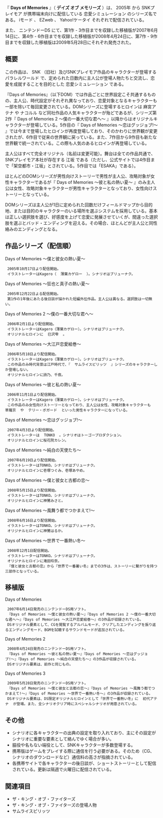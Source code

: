 『 **Days of Memories** 』（ **デイズ オブ メモリーズ** ）は、  2005年  から  SNKプレイモア
が携帯端末向けに配信している  恋愛シミュレーション  のシリーズ名である。  iモード  、  EZweb  、  Yahoo!ケータイ
それぞれで配信されている。

また、  ニンテンドーDS  にて、第1作 - 3作目までを収録した移植版が2007年6月14日に、第4作 -
6作目までを収録した移植版が2008年4月24日に、第7作 - 9作目までを収録した移植版は2009年5月28日にそれぞれ発売された。

##  概要  

この作品は、  SNK  （旧社）及びSNKプレイモア作品のキャラクターが登場する  パラレルワールド
で、定められた日数内に主人公が登場人物たちと交流し、恋愛を成就することを目的とした  恋愛シミュレーション  である。

『Days of
Memories』（以下DOM）では作品ごとに世界設定こそ共通するものの、主人公、時代設定がそれぞれ異なっており、恋愛対象となるキャラクターも一部を除いて毎回変更されている。DOMシリーズに登場するヒロインは
麻宮アテナ  や  ナコルル  など同社作品の人気キャラクターが殆どであるが、シリーズ第2作『  Days of Memories 2
〜僕の一番大切な君へ〜  』以降からはオリジナルキャラクターが登場している。5作目の『  Days of Memories 〜恋はグッジョブ!〜
』では今まで登場したヒロインが再度登場しており、そのかわりに世界観が変更されたが、6作目で従来の世界観に戻っている。また、7作目から9作目も新たな世界観で統一されている。この際も人気のあるヒロインが再登場している。

主人公はすべて完全オリジナル（名前は変更可能）。舞台は全ての作品共通で、SNKプレイモア本社が存在する  江坂
である（ただし、公式サイトでは4作目まで「架空都市・江坂」とされている。5作目では「ESAKA」である）。

ほとんどのDOMシリーズが男性向けストーリーで男性が主人公、攻略対象が女性キャラクターであるが『  Days of Memories 〜彼と私の熱い夏〜
』のみ主人公は女性、攻略対象キャラクターが男性キャラクターとなっており、女性向けストーリーとなっている。

DOMシリーズは主人公が1日に定められた回数だけフィールドマップから目的地、または目的のキャラクターのいる場所を選ぶシステムを採用している。基本は正しい選択肢を選び、好感度を上げて恋愛に発展させていくが、間違った選択肢を選ぶとバッド・エンディングを迎える。その場合、ほとんどが主人公と同性絡みのエンディングとなる。

##  作品シリーズ（配信順）  

Days of Memories 〜僕と彼女の熱い夏〜

     2005年10月17日より配信開始。 
     イラストレーターはKagero（  薄葉カゲロー  ）。シナリオはブリューナク。 

Days of Memories 〜狂也と真子の熱い夏〜

     2005年12月22日よる配信開始。 
     第1作の1年後にあたる後日談が描かれた短編外伝作品。主人公は異なる。選択肢は一切無い。 

Days of Memories 2 〜僕の一番大切な君へ〜

     2006年2月1日より配信開始。 
     イラストレーターはKagero（薄葉カゲロー）。シナリオはブリューナク。 
     オリジナルヒロインに  巳沢雫  。 
Days of Memories 〜大江戸恋愛絵巻〜

     2006年5月18日より配信開始。 
     イラストレーターはKagero（薄葉カゲロー）。シナリオはブリューナク。 
     この作品のみ時代背景は江戸時代で、『  サムライスピリッツ  』シリーズのキャラクターしか登場しない。 
     オリジナルヒロインに詩乃、千夜。 
Days of Memories 〜彼と私の熱い夏〜

     2006年11月1日より配信開始。 
     イラストレーターはKagero（薄葉カゲロー）。シナリオはブリューナク。 
     この作品のみ女性向けストーリーとなっており、主人公は女性、攻略対象キャラクターも  草薙京  や  テリー・ボガード  といった男性キャラクターになっている。 
Days of Memories 〜恋はグッジョブ!〜

     2007年4月3日より配信開始。 
     イラストレーターは  TONKO  。シナリオはトーゴープロダクション。 
     オリジナルヒロインに桜花院カレン。 
Days of Memories 〜純白の天使たち〜

     2007年6月19日より配信開始。 
     イラストレーターはTONKO。シナリオはブリューナク。 
     オリジナルヒロインに壱塚つぐみ、壱塚あやめ。 
Days of Memories 〜僕と彼女と古都の恋〜

     2008年5月15日より配信開始。 
     イラストレーターはTONKO。シナリオはブリューナク。 
     オリジナルヒロインに神鷺みさと。 
Days of Memories 〜風舞う都でつかまえて!〜

     2008年6月16日より配信開始。 
     イラストレーターはTONKO。シナリオはブリューナク。 
     オリジナルヒロインに神鷺はるか。 
Days of Memories 〜世界で一番熱い冬〜

     2008年12月1日配信開始。 
     イラストレーターはTONKO。シナリオはブリューナク。 
     オリジナルヒロインに滝田玲奈。 
     『僕と彼女と古都の恋』から『世界で一番暑い冬』までの3作は、ストーリーに繋がりを持つ三部作となっている。 

##  移植版  

Days of Memories

     2007年6月14日発売のニンテンドーDS用ソフト。 
     『Days of Memories 〜僕と彼女の熱い夏〜』『Days of Memories 2 〜僕の一番大切な君へ〜』『Days of Memories 〜大江戸恋愛絵巻〜』の3作品が収録されている。 
     DSオリジナル要素として、CGを閲覧するアルバムモード、クリアしたエンディングを振り返るエンディングモード、BGMを試聴するサウンドモードが追加されている。 
Days of Memories 2

     2008年4月24日発売のニンテンドーDS用ソフト。 
     『Days of Memories 〜彼と私の熱い夏〜』『Days of Memories 〜恋はグッジョブ!〜』『Days of Memories 〜純白の天使たち〜』の3作品が収録されている。 
     DSオリジナル要素は、前作と同じもの。 
Days of Memories 3

     2009年5月28日発売のニンテンドーDS用ソフト。 
     『Days of Memories 〜僕と彼女と古都の恋〜』『Days of Memories 〜風舞う都でつかまえて!〜』『Days of Memories 〜世界で一番熱い冬〜』の3作品が収録されている。 
     DSオリジナル要素は、DS限定オリジナルヒロインとして「世界で一番熱い冬」に  初代アテナ  が登場。また、全シナリオクリア時にスペシャルシナリオが用意されている。 

##  その他  

  * シナリオに各キャラクターの出典の設定を取り入れており、主にその設定がシナリオに重要な要素として絡んでゆく場合が多い。 
  * 脇役や名もない端役として、SNKキャラクターが多数登場する。 
  * 携帯版はゲームをプレイする際に通信を行う必要がある。そのため（CG、シナリオのダウンロードなど）通信料の高さが指摘されている。 
  * 各携帯サイトで各キャラクターの後日談が、ショートストーリーとして配信されている。更新は隔週で火曜日に配信されている。 

##  関連項目  

  * ザ・キング・オブ・ファイターズ 
  * ザ・キング・オブ・ファイターズの登場人物 
  * サムライスピリッツ 

